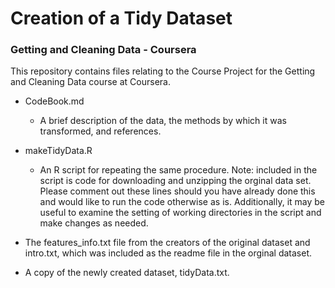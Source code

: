Creation of a Tidy Dataset
==========================
### Getting and Cleaning Data  - Coursera
This repository contains files relating to the Course Project for the Getting and Cleaning Data course at Coursera. 
 
+ CodeBook.md
   + A brief description of the data, the methods by which it was transformed, and references.

+ makeTidyData.R
   + An R script for repeating the same procedure. Note: included in the script is code for downloading and unzipping the orginal data set. Please comment out these lines should you have already done this and would like to run the code otherwise as is. Additionally, it may be useful to examine the setting of working directories in the script and make changes as needed.

+ The features_info.txt file from the creators of the original dataset and intro.txt, which was included as the readme file in the orginal dataset.
+ A copy of the newly created dataset, tidyData.txt.
